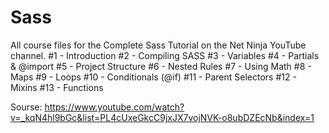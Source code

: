 # Sass

All course files for the Complete Sass Tutorial on the Net Ninja YouTube channel.
#1 - Introduction
#2 - Compiling SASS
#3 - Variables
#4 - Partials & @import
#5 - Project Structure
#6 - Nested Rules
#7 - Using Math
#8 - Maps
#9 - Loops
#10 - Conditionals (@if)
#11 - Parent Selectors
#12 - Mixins
#13 - Functions

Sourse:
https://www.youtube.com/watch?v=_kqN4hl9bGc&list=PL4cUxeGkcC9jxJX7vojNVK-o8ubDZEcNb&index=1
